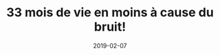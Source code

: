 ---
layout: default
date: 2019-02-07
img: 
category: presse
title: "33 mois de vie en moins à cause du bruit!"
description: "Cette étude réalisée par l'organisme <i>Bruitparis</i> démontre que le bruit est bien plus qu’une simple atteinte à la qualité de vie, il constitue un réel risque pour notre santé. Raison de plus pour agir. À lire."
tags: lutte-contre-le-bruit
tag_url: /vivre-avec-autoroute/
doclink: "/doc/presse/etude-impact-bruit.pdf"
meta: "noindex"
---